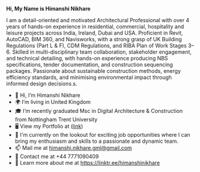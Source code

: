 **Hi, My Name is Himanshi Nikhare**

I am a detail-oriented and motivated Architectural Professional with over 4 years of hands-on experience in residential, commercial, hospitality and leisure projects across India, Ireland, Dubai and USA. Proficient in Revit, AutoCAD, BIM 360, and Navisworks, with a strong grasp of UK Building Regulations (Part L & F), CDM Regulations, and RIBA Plan of Work Stages 3–6. Skilled in multi-disciplinary team collaboration, stakeholder engagement, and technical detailing, with hands-on experience producing NBS specifications, tender documentation, and construction sequencing packages. Passionate about sustainable construction methods, energy efficiency standards, and minimising environmental impact through informed design decisions.s.


- 👋 Hi, I’m Himanshi Nikhare
- 🌍 I’m living in United Kingdom
- 🎓 I’m recently graduated Msc in Digital Architecture & Construction from Nottingham Trent University
- 🖥️ View my Portfolio at ([link](https://heyzine.com/flip-book/77a6c35b47.html))
- 👀 I'm currently on the lookout for exciting job opportunities where I can bring my enthusiasm and skills to a passionate and dynamic team.
- 📫 Mail me at himanshi.nikhare.gml@gmail.com
- 📱 Contact me at +44 7771090409
- 🔗 Learn more about me at https://linktr.ee/himanshinikhare

<!---
himanshinikhare77/himanshinikhare77 is a ✨ special ✨ repository because its `README.md` (this file) appears on your GitHub profile.
You can click the Preview link to take a look at your changes.
--->
